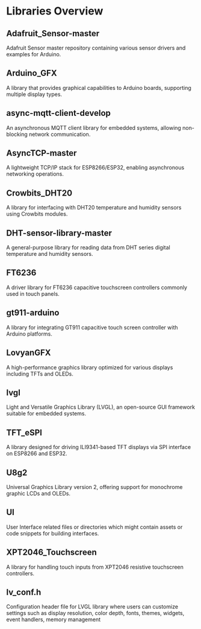 # Libraries Overview

## **Adafruit_Sensor-master**
Adafruit Sensor master repository containing various sensor drivers and examples for Arduino.

## **Arduino_GFX**
A library that provides graphical capabilities to Arduino boards, supporting multiple display types.

## **async-mqtt-client-develop**
An asynchronous MQTT client library for embedded systems, allowing non-blocking network communication.

## **AsyncTCP-master**
A lightweight TCP/IP stack for ESP8266/ESP32, enabling asynchronous networking operations.

## **Crowbits_DHT20**
A library for interfacing with DHT20 temperature and humidity sensors using Crowbits modules.

## **DHT-sensor-library-master**
A general-purpose library for reading data from DHT series digital temperature and humidity sensors.

## **FT6236**
A driver library for FT6236 capacitive touchscreen controllers commonly used in touch panels.

## **gt911-arduino**
A library for integrating GT911 capacitive touch screen controller with Arduino platforms.

## **LovyanGFX**
A high-performance graphics library optimized for various displays including TFTs and OLEDs.

## **lvgl**
Light and Versatile Graphics Library (LVGL), an open-source GUI framework suitable for embedded systems.

## **TFT_eSPI**
A library designed for driving ILI9341-based TFT displays via SPI interface on ESP8266 and ESP32.

## **U8g2**
Universal Graphics Library version 2, offering support for monochrome graphic LCDs and OLEDs.

## **UI**
User Interface related files or directories which might contain assets or code snippets for building interfaces.

## **XPT2046_Touchscreen**
A library for handling touch inputs from XPT2046 resistive touchscreen controllers.

## **lv_conf.h**
Configuration header file for LVGL library where users can customize settings such as display resolution, color depth, fonts, themes, widgets, event handlers, memory management 